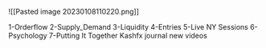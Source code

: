 ![[Pasted image 20230108110220.png]]

1-Orderflow
2-Supply_Demand
3-Liquidity
4-Entries
5-Live NY Sessions
6-Psychology
7-Putting It Together
Kashfx journal
new videos